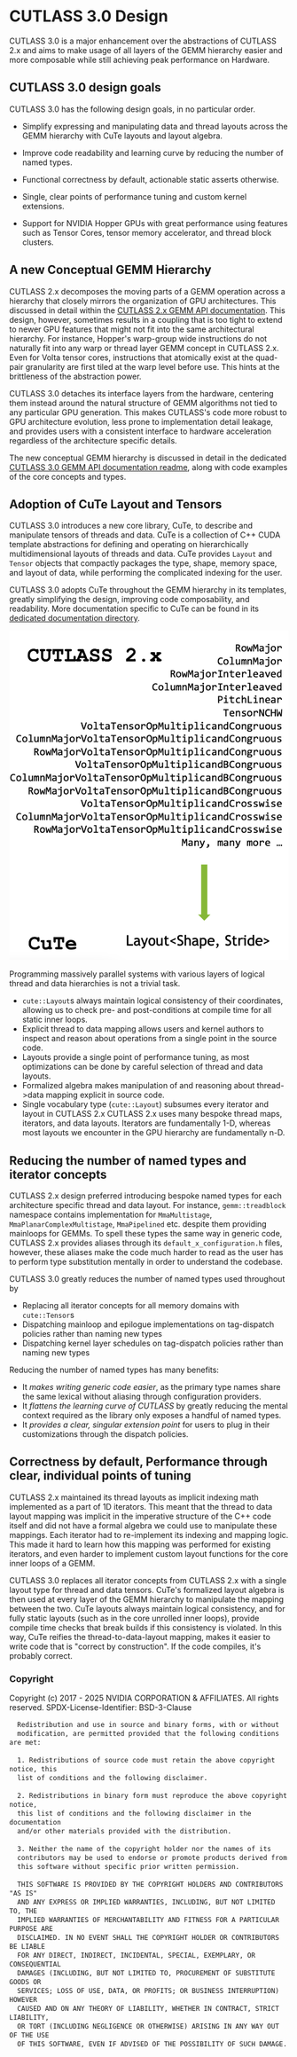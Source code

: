 # CUTLASS 3.0 Design

CUTLASS 3.0 is a major enhancement over the abstractions of CUTLASS 2.x
and aims to make usage of all layers of the GEMM hierarchy easier and more composable
while still achieving peak performance on Hardware.

## CUTLASS 3.0 design goals

CUTLASS 3.0 has the following design goals, in no particular order.

- Simplify expressing and manipulating data and thread layouts across
  the GEMM hierarchy with CuTe layouts and layout algebra.

- Improve code readability and learning curve by
  reducing the number of named types.

- Functional correctness by default,
  actionable static asserts otherwise.

- Single, clear points of performance tuning and custom kernel extensions.

- Support for NVIDIA Hopper GPUs with great performance using
  features such as Tensor Cores, tensor memory accelerator, and thread block clusters.

##  A new Conceptual GEMM Hierarchy

CUTLASS 2.x decomposes the moving parts of a GEMM operation
across a hierarchy that closely mirrors the organization of GPU
architectures. This discussed in detail within the
[CUTLASS 2.x GEMM API documentation](gemm_api.md).
This design, however, sometimes results in a coupling that is too tight
to extend to newer GPU features that might not fit into the same architectural
hierarchy. For instance, Hopper's warp-group wide instructions do not naturally
fit into any warp or thread layer GEMM concept in CUTLASS 2.x. Even for Volta tensor cores,
instructions that atomically exist at the quad-pair granularity are first tiled at
the warp level before use. This hints at the brittleness of the abstraction power.

CUTLASS 3.0 detaches its interface layers from the hardware,
centering them instead around the natural structure of GEMM algorithms
not tied to any particular GPU generation.
This makes CUTLASS's code more robust to GPU architecture evolution,
less prone to implementation detail leakage, and provides users
with a consistent interface to hardware acceleration regardless of
the architecture specific details.

The new conceptual GEMM hierarchy is discussed in detail in the dedicated
[CUTLASS 3.0 GEMM API documentation readme](gemm_api_3x.md),
along with code examples of the core concepts and types. 

## Adoption of CuTe Layout and Tensors

CUTLASS 3.0 introduces a new core library, CuTe, to describe and manipulate tensors of threads and data.
CuTe is a collection of C++ CUDA template abstractions for defining and operating on hierarchically multidimensional layouts of threads and data. CuTe provides `Layout` and `Tensor` objects that compactly packages the type, shape, memory space, and layout of data, while performing the complicated indexing for the user. 

CUTLASS 3.0 adopts CuTe throughout the GEMM hierarchy in its templates, greatly simplifying the design,
improving code composability, and readability. More documentation specific to CuTe can be found in its [dedicated documentation directory](cute/00_quickstart.md).

![CuTe helps reduce named iterator types down to a single vocabulary type, `Layout`](../../images/cutlass-reduction-in-named-iterators.png)

Programming massively parallel systems with various layers of logical thread and data hierarchies is not a trivial task. 

- `cute::Layout`s always maintain logical consistency of their coordinates,
  allowing us to check pre- and post-conditions at compile time for all static inner loops.
- Explicit thread to data mapping allows users and kernel authors to inspect and reason about operations
  from a single point in the source code.
- Layouts provide a single point of performance tuning, as most optimizations can be done by careful
  selection of thread and data layouts.
- Formalized algebra makes manipulation of and reasoning about thread->data mapping explicit in source code.
- Single vocabulary type (`cute::Layout`) subsumes every iterator and layout in CUTLASS 2.x CUTLASS 2.x uses many bespoke thread maps, iterators, and data layouts. Iterators are fundamentally 1-D, whereas most layouts we encounter in the GPU hierarchy are fundamentally n-D.

## Reducing the number of named types and iterator concepts

CUTLASS 2.x design preferred introducing bespoke named types for each
architecture specific thread and data layout. For instance, `gemm::treadblock` namespace
contains implementation for `MmaMultistage`, `MmaPlanarComplexMultistage`, `MmaPipelined` etc.
despite them providing mainloops for GEMMs. To spell these types the same way in generic code,
CUTLASS 2.x provides aliases through its `default_x_configuration.h` files, however,
these aliases make the code much harder to read as the user has to perform type substitution
mentally in order to understand the codebase.

CUTLASS 3.0 greatly reduces the number of named types used throughout by

- Replacing all iterator concepts for all memory domains with `cute::Tensor`s
- Dispatching mainloop and epilogue implementations on tag-dispatch policies rather than naming new types
- Dispatching kernel layer schedules on tag-dispatch policies rather than naming new types

Reducing the number of named types has many benefits:

- It *makes writing generic code easier*, as the primary type names share the same lexical
  without aliasing through configuration providers.
- It *flattens the learning curve of CUTLASS* by greatly reducing the mental context required
  as the library only exposes a handful of named types.
- It *provides a clear, singular extension point* for users to plug in their customizations
  through the dispatch policies.

## Correctness by default, Performance through clear, individual points of tuning

CUTLASS 2.x maintained its thread layouts as implicit indexing math implemented
as a part of 1D iterators. This meant that the thread to data layout mapping
was implicit in the imperative structure of the C++ code itself and did not have
a formal algebra we could use to manipulate these mappings. Each iterator
had to re-implement its indexing and mapping logic. This made it hard to learn
how this mapping was performed for existing iterators, and even harder to
implement custom layout functions for the core inner loops of a GEMM.

CUTLASS 3.0 replaces all iterator concepts from CUTLASS 2.x
with a single layout type for thread and data tensors.
CuTe's formalized layout algebra is then used at every layer of
the GEMM hierarchy to manipulate the mapping between the two.
CuTe layouts always maintain logical consistency, and for fully static layouts
(such as in the core unrolled inner loops), provide
compile time checks that break builds if this consistency is violated.
In this way, CuTe reifies the thread-to-data-layout mapping, 
makes it easier to write code that is "correct by construction".
If the code compiles, it's probably correct.

### Copyright

Copyright (c) 2017 - 2025 NVIDIA CORPORATION & AFFILIATES. All rights reserved.
SPDX-License-Identifier: BSD-3-Clause

```
  Redistribution and use in source and binary forms, with or without
  modification, are permitted provided that the following conditions are met:

  1. Redistributions of source code must retain the above copyright notice, this
  list of conditions and the following disclaimer.

  2. Redistributions in binary form must reproduce the above copyright notice,
  this list of conditions and the following disclaimer in the documentation
  and/or other materials provided with the distribution.

  3. Neither the name of the copyright holder nor the names of its
  contributors may be used to endorse or promote products derived from
  this software without specific prior written permission.

  THIS SOFTWARE IS PROVIDED BY THE COPYRIGHT HOLDERS AND CONTRIBUTORS "AS IS"
  AND ANY EXPRESS OR IMPLIED WARRANTIES, INCLUDING, BUT NOT LIMITED TO, THE
  IMPLIED WARRANTIES OF MERCHANTABILITY AND FITNESS FOR A PARTICULAR PURPOSE ARE
  DISCLAIMED. IN NO EVENT SHALL THE COPYRIGHT HOLDER OR CONTRIBUTORS BE LIABLE
  FOR ANY DIRECT, INDIRECT, INCIDENTAL, SPECIAL, EXEMPLARY, OR CONSEQUENTIAL
  DAMAGES (INCLUDING, BUT NOT LIMITED TO, PROCUREMENT OF SUBSTITUTE GOODS OR
  SERVICES; LOSS OF USE, DATA, OR PROFITS; OR BUSINESS INTERRUPTION) HOWEVER
  CAUSED AND ON ANY THEORY OF LIABILITY, WHETHER IN CONTRACT, STRICT LIABILITY,
  OR TORT (INCLUDING NEGLIGENCE OR OTHERWISE) ARISING IN ANY WAY OUT OF THE USE
  OF THIS SOFTWARE, EVEN IF ADVISED OF THE POSSIBILITY OF SUCH DAMAGE.
```
